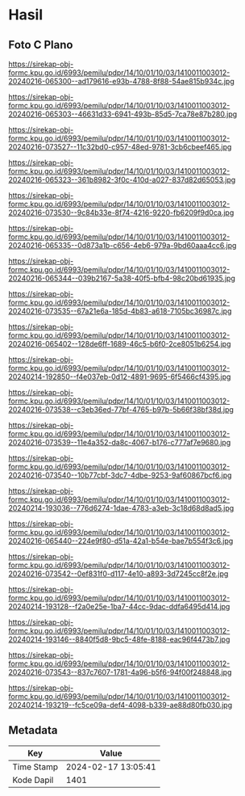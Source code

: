 # Hasil

## Foto C Plano

https://sirekap-obj-formc.kpu.go.id/6993/pemilu/pdpr/14/10/01/10/03/1410011003012-20240216-065300--ad179616-e93b-4788-8f88-54ae815b934c.jpg

https://sirekap-obj-formc.kpu.go.id/6993/pemilu/pdpr/14/10/01/10/03/1410011003012-20240216-065303--46631d33-6941-493b-85d5-7ca78e87b280.jpg

https://sirekap-obj-formc.kpu.go.id/6993/pemilu/pdpr/14/10/01/10/03/1410011003012-20240216-073527--11c32bd0-c957-48ed-9781-3cb6cbeef465.jpg

https://sirekap-obj-formc.kpu.go.id/6993/pemilu/pdpr/14/10/01/10/03/1410011003012-20240216-065323--361b8982-3f0c-410d-a027-837d82d65053.jpg

https://sirekap-obj-formc.kpu.go.id/6993/pemilu/pdpr/14/10/01/10/03/1410011003012-20240216-073530--9c84b33e-8f74-4216-9220-fb6209f9d0ca.jpg

https://sirekap-obj-formc.kpu.go.id/6993/pemilu/pdpr/14/10/01/10/03/1410011003012-20240216-065335--0d873a1b-c656-4eb6-979a-9bd60aaa4cc6.jpg

https://sirekap-obj-formc.kpu.go.id/6993/pemilu/pdpr/14/10/01/10/03/1410011003012-20240216-065344--039b2167-5a38-40f5-bfb4-98c20bd61935.jpg

https://sirekap-obj-formc.kpu.go.id/6993/pemilu/pdpr/14/10/01/10/03/1410011003012-20240216-073535--67a21e6a-185d-4b83-a618-7105bc36987c.jpg

https://sirekap-obj-formc.kpu.go.id/6993/pemilu/pdpr/14/10/01/10/03/1410011003012-20240216-065402--128de6ff-1689-46c5-b6f0-2ce8051b6254.jpg

https://sirekap-obj-formc.kpu.go.id/6993/pemilu/pdpr/14/10/01/10/03/1410011003012-20240214-192850--f4e037eb-0d12-4891-9695-6f5466cf4395.jpg

https://sirekap-obj-formc.kpu.go.id/6993/pemilu/pdpr/14/10/01/10/03/1410011003012-20240216-073538--c3eb36ed-77bf-4765-b97b-5b66f38bf38d.jpg

https://sirekap-obj-formc.kpu.go.id/6993/pemilu/pdpr/14/10/01/10/03/1410011003012-20240216-073539--11e4a352-da8c-4067-b176-c777af7e9680.jpg

https://sirekap-obj-formc.kpu.go.id/6993/pemilu/pdpr/14/10/01/10/03/1410011003012-20240216-073540--10b77cbf-3dc7-4dbe-9253-9af60867bcf6.jpg

https://sirekap-obj-formc.kpu.go.id/6993/pemilu/pdpr/14/10/01/10/03/1410011003012-20240214-193036--776d6274-1dae-4783-a3eb-3c18d68d8ad5.jpg

https://sirekap-obj-formc.kpu.go.id/6993/pemilu/pdpr/14/10/01/10/03/1410011003012-20240216-065440--224e9f80-d51a-42a1-b54e-bae7b554f3c6.jpg

https://sirekap-obj-formc.kpu.go.id/6993/pemilu/pdpr/14/10/01/10/03/1410011003012-20240216-073542--0ef831f0-d117-4e10-a893-3d7245cc8f2e.jpg

https://sirekap-obj-formc.kpu.go.id/6993/pemilu/pdpr/14/10/01/10/03/1410011003012-20240214-193128--f2a0e25e-1ba7-44cc-9dac-ddfa6495d414.jpg

https://sirekap-obj-formc.kpu.go.id/6993/pemilu/pdpr/14/10/01/10/03/1410011003012-20240214-193146--8840f5d8-9bc5-48fe-8188-eac96f4473b7.jpg

https://sirekap-obj-formc.kpu.go.id/6993/pemilu/pdpr/14/10/01/10/03/1410011003012-20240216-073543--837c7607-1781-4a96-b5f6-94f00f248848.jpg

https://sirekap-obj-formc.kpu.go.id/6993/pemilu/pdpr/14/10/01/10/03/1410011003012-20240214-193219--fc5ce09a-def4-4098-b339-ae88d80fb030.jpg


## Metadata

| Key        | Value               |
| ---------- | ------------------- |
| Time Stamp | 2024-02-17 13:05:41 |
| Kode Dapil | 1401                |



